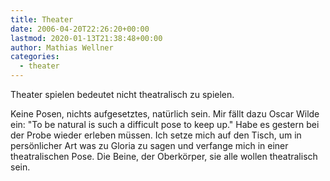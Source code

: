 ```yaml
---
title: Theater
date: 2006-04-20T22:26:20+00:00
lastmod: 2020-01-13T21:38:48+00:00
author: Mathias Wellner
categories:
  - theater
---
```

Theater spielen bedeutet nicht theatralisch zu spielen. 

Keine Posen, nichts aufgesetztes, natürlich sein. Mir fällt dazu Oscar Wilde ein: "To be natural is such a difficult pose to keep up." Habe es gestern bei der Probe wieder erleben müssen. Ich setze mich auf den Tisch, um in persönlicher Art was zu Gloria zu sagen und verfange mich in einer theatralischen Pose. Die Beine, der Oberkörper, sie alle wollen theatralisch sein.